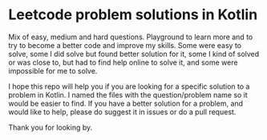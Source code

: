 # Leetcode problem solutions in Kotlin

Mix of easy, medium and hard questions. Playground to learn more and to try to become a better code and improve my skills. Some were easy to solve, some I did solve but found better solution for it, some I kind of solved or was close to, but had to find help online to solve it, and some were impossible for me to solve.

I hope this repo will help you if you are looking for a specific solution to a problem in Kotlin. I named the files with the question/problem name so it would be easier to find. If you have a better solution for a problem, and would like to help, please do suggest it in issues or do a pull request. 

Thank you for looking by.
